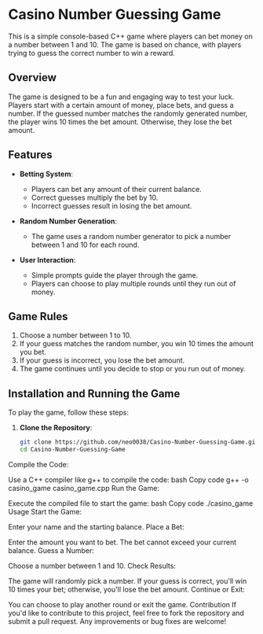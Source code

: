 # Casino Number Guessing Game

This is a simple console-based C++ game where players can bet money on a number between 1 and 10. The game is based on chance, with players trying to guess the correct number to win a reward.

## Overview

The game is designed to be a fun and engaging way to test your luck. Players start with a certain amount of money, place bets, and guess a number. If the guessed number matches the randomly generated number, the player wins 10 times the bet amount. Otherwise, they lose the bet amount.

## Features

- **Betting System**:
  - Players can bet any amount of their current balance.
  - Correct guesses multiply the bet by 10.
  - Incorrect guesses result in losing the bet amount.
  
- **Random Number Generation**:
  - The game uses a random number generator to pick a number between 1 and 10 for each round.
  
- **User Interaction**:
  - Simple prompts guide the player through the game.
  - Players can choose to play multiple rounds until they run out of money.

## Game Rules

1. Choose a number between 1 to 10.
2. If your guess matches the random number, you win 10 times the amount you bet.
3. If your guess is incorrect, you lose the bet amount.
4. The game continues until you decide to stop or you run out of money.

## Installation and Running the Game

To play the game, follow these steps:

1. **Clone the Repository**:
   ```bash
   git clone https://github.com/neo0038/Casino-Number-Guessing-Game.git
   cd Casino-Number-Guessing-Game
Compile the Code:

Use a C++ compiler like g++ to compile the code:
bash
Copy code
g++ -o casino_game casino_game.cpp
Run the Game:

Execute the compiled file to start the game:
bash
Copy code
./casino_game
Usage
Start the Game:

Enter your name and the starting balance.
Place a Bet:

Enter the amount you want to bet. The bet cannot exceed your current balance.
Guess a Number:

Choose a number between 1 and 10.
Check Results:

The game will randomly pick a number. If your guess is correct, you'll win 10 times your bet; otherwise, you'll lose the bet amount.
Continue or Exit:

You can choose to play another round or exit the game.
Contribution
If you'd like to contribute to this project, feel free to fork the repository and submit a pull request. Any improvements or bug fixes are welcome!
